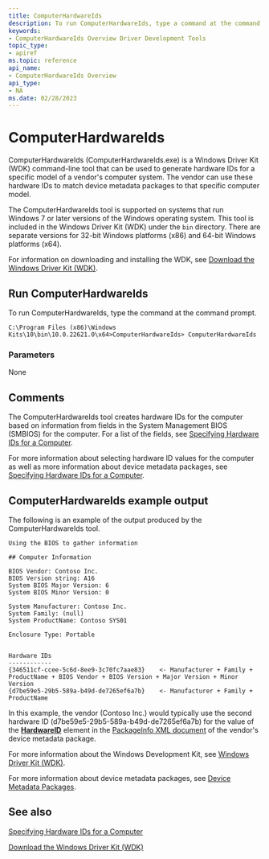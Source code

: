 ```yaml
---
title: ComputerHardwareIds
description: To run ComputerHardwareIds, type a command at the command prompt in the WDK bin directory.
keywords:
- ComputerHardwareIds Overview Driver Development Tools
topic_type:
- apiref
ms.topic: reference
api_name:
- ComputerHardwareIds Overview
api_type:
- NA
ms.date: 02/28/2023
---
```


# ComputerHardwareIds

ComputerHardwareIds (ComputerHardwareIds.exe) is a Windows Driver Kit (WDK) command-line tool that can be used to generate hardware IDs for a specific model of a vendor's computer system. The vendor can use these hardware IDs to match device metadata packages to that specific computer model.

The ComputerHardwareIds tool is supported on systems that run Windows 7 or later versions of the Windows operating system. This tool is included in the Windows Driver Kit (WDK) under the `bin` directory. There are separate versions for 32-bit Windows platforms (x86) and 64-bit Windows platforms (x64).

For information on downloading and installing the WDK, see [Download the Windows Driver Kit (WDK)](../download-the-wdk.md).

## Run ComputerHardwareIds

To run ComputerHardwareIds, type the command at the command prompt.

```console
C:\Program Files (x86)\Windows Kits\10\bin\10.0.22621.0\x64>ComputerHardwareIds> ComputerHardwareIds
```

### Parameters

None  

## Comments

The ComputerHardwareIds tool creates hardware IDs for the computer based on information from fields in the System Management BIOS (SMBIOS) for the computer. For a list of the fields, see [Specifying Hardware IDs for a Computer](../install/specifying-hardware-ids-for-a-computer.md).

For more information about selecting hardware ID values for the computer as well as more information about device metadata packages, see [Specifying Hardware IDs for a Computer](../install/specifying-hardware-ids-for-a-computer.md).

## ComputerHardwareIds example output

The following is an example of the output produced by the ComputerHardwareIds tool.

```console
Using the BIOS to gather information

## Computer Information

BIOS Vendor: Contoso Inc.
BIOS Version string: A16
System BIOS Major Version: 6
System BIOS Minor Version: 0

System Manufacturer: Contoso Inc.
System Family: (null)
System ProductName: Contoso SYS01

Enclosure Type: Portable


Hardware IDs
------------
{346511cf-ccee-5c6d-8ee9-3c70fc7aae83}    <- Manufacturer + Family + ProductName + BIOS Vendor + BIOS Version + Major Version + Minor Version
{d7be59e5-29b5-589a-b49d-de7265ef6a7b}    <- Manufacturer + Family + ProductName
```

In this example, the vendor (Contoso Inc.) would typically use the second hardware ID (d7be59e5-29b5-589a-b49d-de7265ef6a7b) for the value of the [**HardwareID**](/previous-versions/windows/hardware/metadata/ff546114(v=vs.85)) element in the [PackageInfo XML document](../install/packageinfo-xml-document.md) of the vendor's device metadata package.

For more information about the Windows Development Kit, see [Windows Driver Kit (WDK)](../index.yml).

For more information about device metadata packages, see [Device Metadata Packages](../install/overview-of-device-metadata-packages.md).

## See also

[Specifying Hardware IDs for a Computer](../install/specifying-hardware-ids-for-a-computer.md)

[Download the Windows Driver Kit (WDK)](../download-the-wdk.md)